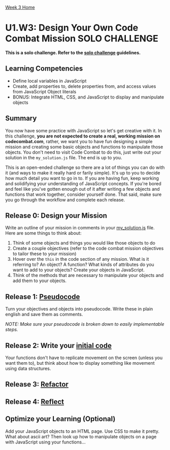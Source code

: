 [Week 3 Home](../)

# U1.W3: Design Your Own Code Combat Mission SOLO CHALLENGE

**This is a solo challenge. Refer to the [solo challenge](https://github.com/kereru-2014/phase_0_handbook/blob/master/solo_challenges.md) guidelines.**

## Learning Competencies
- Define local variables in JavaScript
- Create, add properties to, delete properties from, and access values from JavaScript Object literals
- BONUS: Integrate HTML, CSS, and JavaScript to display and manipulate objects


## Summary
You now have some practice with JavaScript so let's get creative with it. In this challenge, **you are not expected to create a real, working mission on codecombat.com**, rather, we want you to have fun designing a simple mission and creating some basic objects and functions to manipulate those objects. You don't need to visit Code Combat to do this, just write out your solution in the `my_solution.js` file. The end is up to you. 

This is an open-ended challenge so there are a lot of things you can do with it (and ways to make it really hard or farily simple). It's up to you to decide how much detail you want to go in to. If you are having fun, keep working and solidifying your understanding of JavaScript concepts. If you're bored and feel like you've gotten enough out of it after writing a few objects and functions that work together, consider yourself done. That said, make sure you go through the workflow and complete each release. 


## Release 0: Design your Mission

Write an outline of your mission in comments in your [my_solution.js](my_solution.js) file. Here are some things to think about:

1. Think of some objects and things you would like those objects to do
2. Create a couple objectives (refer to the code combat mission objectives to tailor these to your mission)
3. Hover over the `this` in the code section of any mission. What is it referring to? An object? A function? What kinds of attributes do you want to add to your objects? Create your objects in JavaScript.
4. Think of the methods that are necessary to manipulate your objects and add them to your objects.  


## Release 1: [Pseudocode](https://github.com/kereru-2014/phase_0_handbook/blob/master/coding_references/pseudocode.md) 
Turn your objectives and objects into pseudocode. Write these in plain english and save them as comments. 

*NOTE: Make sure your pseudocode is broken down to easily implementable steps.*

## Release 2: Write your [initial code](https://github.com/kereru-2014/phase_0_handbook/blob/master/coding_references/initial_solution.md)
Your functions don't have to replicate movement on the screen (unless you want them to), but think about how to display something like movement using data structures.

## Release 3: [Refactor](https://github.com/kereru-2014/phase_0_handbook/blob/master/coding_references/refactoring.md)

## Release 4: [Reflect](https://github.com/kereru-2014/phase_0_handbook/blob/master/coding_references/reflection_guidelines.md)

## Optimize your Learning (Optional)
Add your JavaScript objects to an HTML page. Use CSS to make it pretty. What about ascii art? Then look up how to manipulate objects on a page with JavaScript using your functions...
